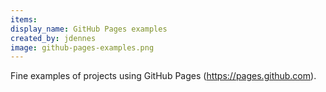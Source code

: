 ```yaml
---
items:
display_name: GitHub Pages examples
created_by: jdennes
image: github-pages-examples.png
---
```

Fine examples of projects using GitHub Pages (https://pages.github.com).
